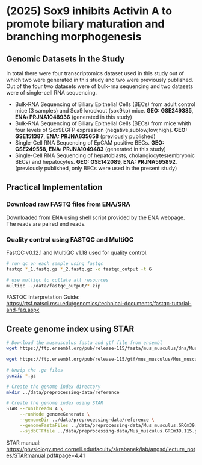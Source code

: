 # (2025) Sox9 inhibits Activin A to promote biliary maturation and branching morphogenesis

## Genomic Datasets in the Study
In total there were four transcriptomics dataset used in this study out of which two were generated in this study and two were previously published. Out of the four two datasets were of bulk-rna sequencing and two datasets were of single-cell RNA sequencing.

- Bulk-RNA Sequencing of Biliary Epithelial Cells (BECs) from adult control mice (3 samples) and Sox9 knockout (sox9ko) mice. **GEO: GSE249385**, **ENA: PRJNA1048936** (generated in this study)
- Bulk-RNA Sequencing of Biliary Epithelial Cells (BECs) from mice whith four levels of Sox9EGFP expression (negative,sublow,low,high). **GEO: GSE151387**, **ENA: PRJNA635658** (previously published)
- Single-Cell RNA Sequencing of EpCAM positive BECs. **GEO: GSE249558, ENA: PRJNA1049483** (generated in this study)
- Single-Cell RNA Sequencing of hepatoblasts, cholangiocytes(embryonic BECs) and hepatocytes. **GEO: GSE142089, ENA: PRJNA595892**. (previously published, only BECs were used in the present study)


## Practical Implementation

### Download raw FASTQ files from ENA/SRA
Downloaded from ENA using shell script provided by the ENA webpage.
The reads are paired end reads.

### Quality control using FASTQC and MultiQC

FastQC v0.12.1 and MultiQC v1.18 used for quality control.

```bash
# run qc on each sample using fastqc
fastqc *_1.fastq.gz *_2.fastq.gz -o fastqc_output -t 6

# use multiqc to collate all resources
multiqc ../data/fastqc_output/*.zip
```

FASTQC Interpretation Guide: https://rtsf.natsci.msu.edu/genomics/technical-documents/fastqc-tutorial-and-faq.aspx

## Create genome index using STAR

```bash
# Download the musmusculus fasta and gtf file from ensembl
wget https://ftp.ensembl.org/pub/release-115/fasta/mus_musculus/dna/Mus_musculus.GRCm39.dna_sm.primary_assembly.fa.gz ../data/preprocessing-data

wget https://ftp.ensembl.org/pub/release-115/gtf/mus_musculus/Mus_musculus.GRCm39.115.gtf.gz ../data/preprocessing-data

# Unzip the .gz files
gunzip *.gz

# Create the genome index directory
mkdir ../data/preprocessing-data/reference

# Create the genome index using STAR
STAR --runThreadN 4 \
     --runMode genomeGenerate \
     --genomeDir ../data/preprocessing-data/reference \
     --genomeFastaFiles ../data/preprocessing-data/Mus_musculus.GRCm39.dna_sm.primary_assembly.fa \
     --sjdbGTFfile ../data/preprocessing-data/Mus_musculus.GRCm39.115.gtf \
```

STAR manual: https://physiology.med.cornell.edu/faculty/skrabanek/lab/angsd/lecture_notes/STARmanual.pdf#page=4.41